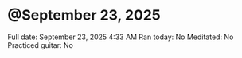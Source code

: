 # @September 23, 2025

Full date: September 23, 2025 4:33 AM
Ran today: No
Meditated: No
Practiced guitar: No